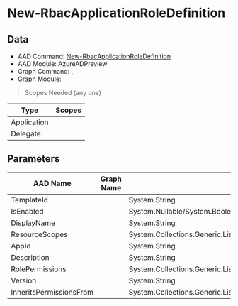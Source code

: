 # New-RbacApplicationRoleDefinition

> 

## Data

+ AAD Command: [New-RbacApplicationRoleDefinition](https://docs.microsoft.com/en-us/powershell/module/AzureADPreview/New-RbacApplicationRoleDefinition)
+ AAD Module: AzureADPreview
+ Graph Command: [](), []()
+ Graph Module: 

> Scopes Needed (any one)

|Type|Scopes|
|---|---|
|Application||
|Delegate||

## Parameters

|AAD Name|Graph Name|AAD Type|Graph Type|Infos|
|---|---|---|---|---|
|TemplateId||System.String|||
|IsEnabled||System.Nullable/System.Boolean|||
|DisplayName||System.String|||
|ResourceScopes||System.Collections.Generic.List/System.String|||
|AppId||System.String|||
|Description||System.String|||
|RolePermissions||System.Collections.Generic.List/Microsoft.Open.MSGraph.Model.RolePermission|||
|Version||System.String|||
|InheritsPermissionsFrom||System.Collections.Generic.List/Microsoft.Open.MSGraph.Model.DirectoryRoleDefinition|||

